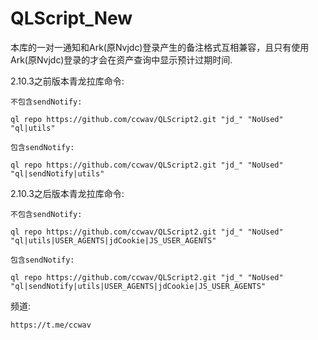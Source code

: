 # QLScript_New

本库的一对一通知和Ark(原Nvjdc)登录产生的备注格式互相兼容，且只有使用Ark(原Nvjdc)登录的才会在资产查询中显示预计过期时间.

2.10.3之前版本青龙拉库命令:

	不包含sendNotify:

	ql repo https://github.com/ccwav/QLScript2.git "jd_" "NoUsed" "ql|utils"

	包含sendNotify:

	ql repo https://github.com/ccwav/QLScript2.git "jd_" "NoUsed" "ql|sendNotify|utils"


2.10.3之后版本青龙拉库命令:

	不包含sendNotify:

	ql repo https://github.com/ccwav/QLScript2.git "jd_" "NoUsed" "ql|utils|USER_AGENTS|jdCookie|JS_USER_AGENTS"

	包含sendNotify:

	ql repo https://github.com/ccwav/QLScript2.git "jd_" "NoUsed" "ql|sendNotify|utils|USER_AGENTS|jdCookie|JS_USER_AGENTS"
	
频道:

	https://t.me/ccwav
	
